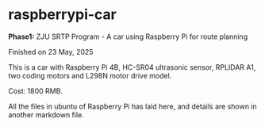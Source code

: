 # raspberrypi-car
**Phase1:** ZJU SRTP Program - A car using Raspberry Pi for route planning

Finished on 23 May, 2025

This is a car with Raspberry Pi 4B, HC-SR04 ultrasonic sensor, RPLIDAR A1, two coding motors and L298N motor drive model.

Cost: 1800 RMB.

All the files in ubuntu of Raspberry Pi has laid here, and details are shown in another markdown file.
